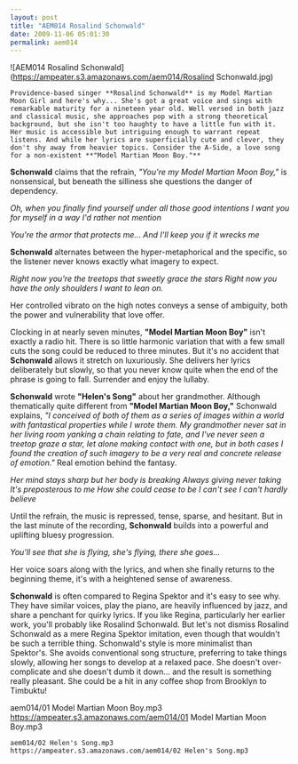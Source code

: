 ```yaml
---
layout: post
title: "AEM014 Rosalind Schonwald"
date: 2009-11-06 05:01:30
permalink: aem014
---
```

![AEM014 Rosalind Schonwald](https://ampeater.s3.amazonaws.com/aem014/Rosalind Schonwald.jpg)

    Providence-based singer **Rosalind Schonwald** is my Model Martian Moon Girl and here's why... She's got a great voice and sings with remarkable maturity for a nineteen year old. Well versed in both jazz and classical music, she approaches pop with a strong theoretical background, but she isn't too haughty to have a little fun with it. Her music is accessible but intriguing enough to warrant repeat listens. And while her lyrics are superficially cute and clever, they don't shy away from heavier topics. Consider the A-Side, a love song for a non-existent **"Model Martian Moon Boy."**

**Schonwald** claims that the refrain, _"You're my Model Martian Moon Boy,"_ is nonsensical, but beneath the silliness she questions the danger of dependency.

_Oh, when you finally find yourself under all those good intentions I want you for myself in a way I'd rather not mention_

_You're the armor that protects me... And I'll keep you if it wrecks me_

**Schonwald** alternates between the hyper-metaphorical and the specific, so the listener never knows exactly what imagery to expect.

_Right now you're the treetops that sweetly grace the stars Right now you have the only shoulders I want to lean on._

Her controlled vibrato on the high notes conveys a sense of ambiguity, both the power and vulnerability that love offer.

Clocking in at nearly seven minutes, **"Model Martian Moon Boy"** isn't exactly a radio hit. There is so little harmonic variation that with a few small cuts the song could be reduced to three minutes. But it's no accident that **Schonwald** allows it stretch on luxuriously. She delivers her lyrics deliberately but slowly, so that you never know quite when the end of the phrase is going to fall. Surrender and enjoy the lullaby.

**Schonwald** wrote **"Helen's Song"** about her grandmother. Although thematically quite different from **"Model Martian Moon Boy,"** Schonwald explains, _"I conceived of both of them as a series of images within a world with fantastical properties while I wrote them. My grandmother never sat in her living room yanking a chain relating to fate, and I've never seen a treetop graze a star, let alone making contact with one, but in both cases I found the creation of such imagery to be a very real and concrete release of emotion."_ Real emotion behind the fantasy.

_Her mind stays sharp but her body is breaking Always giving never taking It's preposterous to me How she could cease to be I can't see I can't hardly believe_

Until the refrain, the music is repressed, tense, sparse, and hesitant. But in the last minute of the recording, **Schonwald** builds into a powerful and uplifting bluesy progression.

_You'll see that she is flying, she's flying, there she goes..._

Her voice soars along with the lyrics, and when she finally returns to the beginning theme, it's with a heightened sense of awareness.

**Schonwald** is often compared to Regina Spektor and it's easy to see why. They have similar voices, play the piano, are heavily influenced by jazz, and share a penchant for quirky lyrics. If you like Regina, particularly her earlier work, you'll probably like Rosalind Schonwald. But let's not dismiss Rosalind Schonwald as a mere Regina Spektor imitation, even though that wouldn't be such a terrible thing. Schonwald's style is more minimalist than Spektor's. She avoids conventional song structure, preferring to take things slowly, allowing her songs to develop at a relaxed pace. She doesn't over-complicate and she doesn't dumb it down... and the result is something really pleasant. She could be a hit in any coffee shop from Brooklyn to Timbuktu!
  
  aem014/01 Model Martian Moon Boy.mp3
    https://ampeater.s3.amazonaws.com/aem014/01 Model Martian Moon Boy.mp3
    
    aem014/02 Helen's Song.mp3
    https://ampeater.s3.amazonaws.com/aem014/02 Helen's Song.mp3
    
    
